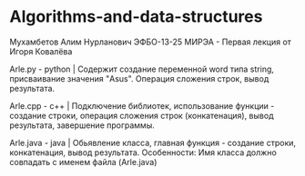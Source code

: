 # Algorithms-and-data-structures
Мухамбетов Алим Нурланович ЭФБО-13-25 МИРЭА - Первая лекция от Игоря Ковалёва

Arle.py - python | Содержит создание переменной word типа string, присваивание значения "Asus". Операция сложения строк, вывод результата.

Arle.cpp - c++ | Подключение библиотек, использование функции - создание строки, операция сложения строк (конкатенация), вывод результата, завершение программы.

Arle.java - java | Обьявление класса, главная функция - создание строки, конкатенация, вывод результата. Особенности: Имя класса должно совпадать с именем файла (Arle.java)
